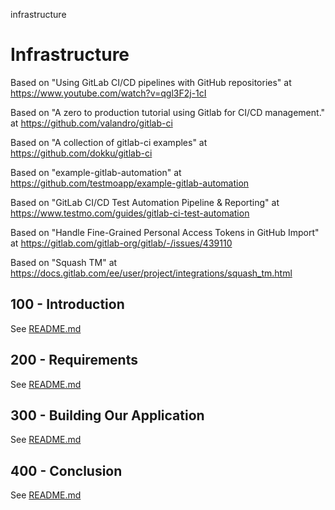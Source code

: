 infrastructure
# Infrastructure

Based on "Using GitLab CI/CD pipelines with GitHub repositories" at https://www.youtube.com/watch?v=qgl3F2j-1cI

Based on "A zero to production tutorial using Gitlab for CI/CD management." at https://github.com/valandro/gitlab-ci

Based on "A collection of gitlab-ci examples" at https://github.com/dokku/gitlab-ci

Based on "example-gitlab-automation" at https://github.com/testmoapp/example-gitlab-automation

Based on "GitLab CI/CD Test Automation Pipeline & Reporting" at https://www.testmo.com/guides/gitlab-ci-test-automation

Based on "Handle Fine-Grained Personal Access Tokens in GitHub Import" at https://gitlab.com/gitlab-org/gitlab/-/issues/439110

Based on "Squash TM" at https://docs.gitlab.com/ee/user/project/integrations/squash_tm.html

## 100 - Introduction

See [README.md](./100/README.md)

## 200 - Requirements

See [README.md](./200/README.md)

## 300 - Building Our Application

See [README.md](./300/README.md)

## 400 - Conclusion

See [README.md](./400/README.md)
